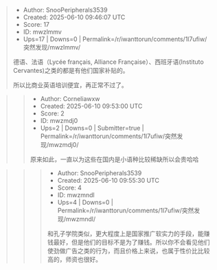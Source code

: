> - Author: SnooPeripherals3539
> - Created: 2025-06-10 09:46:07 UTC
> - Score: 17
> - ID: mwzlmmv
> - Ups=17 | Downs=0 | Permalink=/r/iwanttorun/comments/1l7ufiw/突然发现/mwzlmmv/
>
> 德语、法语（Lycée français, Alliance Française）、西班牙语(Instituto Cervantes)之类的都是有他们国家补贴的。
> 
> 所以比商业英语培训便宜，再正常不过了。

>> - Author: Corneliawxw
>> - Created: 2025-06-10 09:53:00 UTC
>> - Score: 2
>> - ID: mwzmdj0
>> - Ups=2 | Downs=0 | Submitter=true | Permalink=/r/iwanttorun/comments/1l7ufiw/突然发现/mwzmdj0/
>>
>> 原来如此，一直以为这些在国内是小语种比较稀缺所以会贵哈哈

>>> - Author: SnooPeripherals3539
>>> - Created: 2025-06-10 09:55:30 UTC
>>> - Score: 4
>>> - ID: mwzmndl
>>> - Ups=4 | Downs=0 | Permalink=/r/iwanttorun/comments/1l7ufiw/突然发现/mwzmndl/
>>>
>>> 和孔子学院类似，更大程度上是国家推广软实力的手段，能赚钱最好，但是他们的目标不是为了赚钱。所以你不会看见他们使劲做广告之类的行为，而且价格上来说，也属于性价比比较高的，师资也很好。
